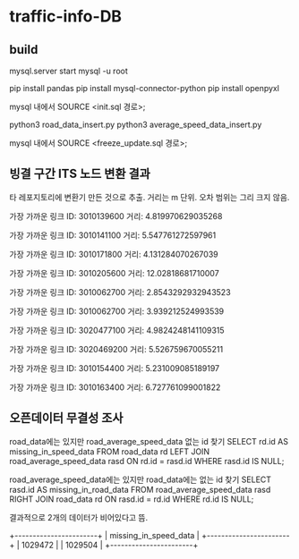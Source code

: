 # traffic-info-DB

## build
mysql.server start
mysql -u root

pip install pandas
pip install mysql-connector-python
pip install openpyxl

mysql 내에서
SOURCE <init.sql 경로>;

python3 road_data_insert.py
python3 average_speed_data_insert.py

mysql 내에서
SOURCE <freeze_update.sql 경로>;

## 빙결 구간 ITS 노드 변환 결과
타 레포지토리에 변환기 만든 것으로 추출.
거리는 m 단위. 오차 범위는 그리 크지 않음.

가장 가까운 링크 ID: 3010139600
거리: 4.819970629035268

가장 가까운 링크 ID: 3010141100
거리: 5.547761272597961

가장 가까운 링크 ID: 3010171800
거리: 4.131284070267039

가장 가까운 링크 ID: 3010205600
거리: 12.02818681710007

가장 가까운 링크 ID: 3010062700
거리: 2.8543292932943523

가장 가까운 링크 ID: 3010062700
거리: 3.939212524993539

가장 가까운 링크 ID: 3020477100
거리: 4.9824248141109315

가장 가까운 링크 ID: 3020469200
거리: 5.526759670055211

가장 가까운 링크 ID: 3010154400
거리: 5.231009085189197

가장 가까운 링크 ID: 3010163400
거리: 6.727761099001822

## 오픈데이터 무결성 조사
road_data에는 있지만 road_average_speed_data 없는 id 찾기
SELECT rd.id AS missing_in_speed_data
FROM road_data rd
LEFT JOIN road_average_speed_data rasd ON rd.id = rasd.id
WHERE rasd.id IS NULL;

road_average_speed_data에는 있지만 road_data에는 없는 id 찾기
SELECT rasd.id AS missing_in_road_data
FROM road_average_speed_data rasd
RIGHT JOIN road_data rd ON rasd.id = rd.id
WHERE rd.id IS NULL;

결과적으로 2개의 데이터가 비어있다고 뜸.

+-----------------------+
| missing_in_speed_data |
+-----------------------+
|               1029472 |
|               1029504 |
+-----------------------+